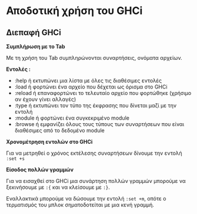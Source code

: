 # Αποδοτική χρήση του GHCi

## Διεπαφή  GHCi

**Συμπλήρωση με το Tab**

Με τη χρήση του Tab συμπληρώνονται συναρτήσεις, ονόματα αρχείων.

**Εντολές :**

* :help ή  εκτυπώνει μια λίστα με όλες τις διαθέσιμες εντολές
* :load ή φορτώνει ένα αρχείο που δέχεται ως όρισμα στο GHCi
* :reload ή επαναφορτώνει το τελευταίο αρχείο που φορτώθηκε (χρήσιμο αν έχουν γίνει αλλαγές)
* :type ή εκτυπώνει τον τύπο της έκφρασης που δίνεται μαζί με την εντολή
* :module ή φορτώνει ένα συγκεκριμένο module
* :browse ή εμφανίζει όλους τους τύπους των συναρτήσεων που είναι διαθέσιμες από το δεδομένο module

**Χρονομέτρηση εντολών στο GHCi**

Για να μετρηθεί ο χρόνος εκτέλεσης συναρτήσεων δίνουμε την εντολή ```:set +s```

**Είσοδος πολλών γραμμών**

Για να εισαχθεί στο GHCi μια συνάρτηση πολλών γραμμών μπορούμε να ξεκινήσουμε με ```:{``` και να κλείσουμε με ```:}```.

Εναλλακτικά μπορούμε να δώσουμε την εντολή ```:set +m```, οπότε ο τερματισμός του μπλοκ σηματοδοτείται με μια κενή γραμμή.